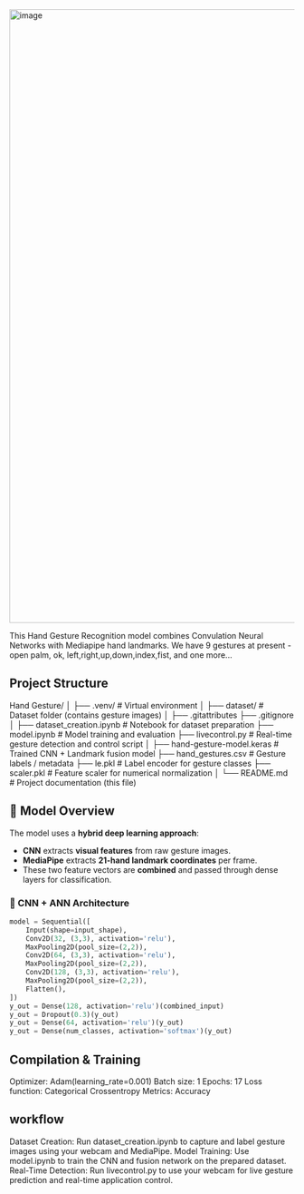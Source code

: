 <img width="1918" height="1082" alt="image" src="https://github.com/user-attachments/assets/3c1bd2d0-1e7e-43b9-81ec-77aa83faf9db" />

This Hand Gesture Recognition model combines Convulation Neural Networks with Mediapipe hand landmarks.
We have 9 gestures at present - open palm, ok, left,right,up,down,index,fist, and one more...

## Project Structure
Hand Gesture/
│
├── .venv/                     # Virtual environment
│
├── dataset/                   # Dataset folder (contains gesture images)
│
├── .gitattributes
├── .gitignore
│
├── dataset_creation.ipynb     # Notebook for dataset preparation
├── model.ipynb                # Model training and evaluation
├── livecontrol.py             # Real-time gesture detection and control script
│
├── hand-gesture-model.keras   # Trained CNN + Landmark fusion model
├── hand_gestures.csv          # Gesture labels / metadata
├── le.pkl                     # Label encoder for gesture classes
├── scaler.pkl                 # Feature scaler for numerical normalization
│
└── README.md                  # Project documentation (this file)

## 🧠 Model Overview

The model uses a **hybrid deep learning approach**:
- **CNN** extracts **visual features** from raw gesture images.
- **MediaPipe** extracts **21-hand landmark coordinates** per frame.
- These two feature vectors are **combined** and passed through dense layers for classification.

### 🧩 CNN + ANN Architecture
```python
model = Sequential([
    Input(shape=input_shape),
    Conv2D(32, (3,3), activation='relu'),
    MaxPooling2D(pool_size=(2,2)),
    Conv2D(64, (3,3), activation='relu'),
    MaxPooling2D(pool_size=(2,2)),
    Conv2D(128, (3,3), activation='relu'),
    MaxPooling2D(pool_size=(2,2)),
    Flatten(),
])
y_out = Dense(128, activation='relu')(combined_input)
y_out = Dropout(0.3)(y_out)
y_out = Dense(64, activation='relu')(y_out)
y_out = Dense(num_classes, activation='softmax')(y_out) 
```
## Compilation & Training
Optimizer: Adam(learning_rate=0.001)
Batch size: 1
Epochs: 17
Loss function: Categorical Crossentropy
Metrics: Accuracy

## workflow
Dataset Creation:
Run dataset_creation.ipynb to capture and label gesture images using your webcam and MediaPipe.
Model Training:
Use model.ipynb to train the CNN and fusion network on the prepared dataset.
Real-Time Detection:
Run livecontrol.py to use your webcam for live gesture prediction and real-time application control.

